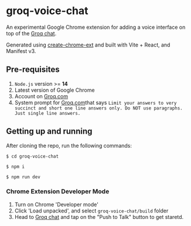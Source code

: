 # groq-voice-chat

An experimental Google Chrome extension for adding a voice interface on top of the [Groq chat](https://groq.com).

Generated using [create-chrome-ext](https://github.com/guocaoyi/create-chrome-ext) and built with Vite + React, and Manifest v3.

## Pre-requisites

1. `Node.js` version >= **14**
2. Latest version of Google Chrome
3. Account on [Groq.com](https://groq.com)
4. System prompt for [Groq.com](https://groq.com)that says `Limit your answers to very succinct and short one line answers only. Do NOT use paragraphs. Just single line answers.`

## Getting up and running

After cloning the repo, run the following commands:

```shell
$ cd groq-voice-chat

$ npm i

$ npm run dev
```

### Chrome Extension Developer Mode

1. Turn on Chrome 'Developer mode'
2. Click 'Load unpacked', and select `groq-voice-chat/build` folder
3. Head to [Groq chat](https://groq.com) and tap on the "Push to Talk" button to get staretd.
